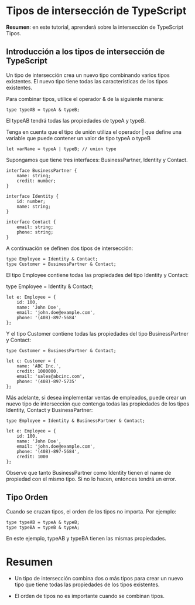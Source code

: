 # Tipos de intersección de TypeScript

**Resumen**: en este tutorial, aprenderá sobre la intersección de TypeScript
Tipos.

## Introducción a los tipos de intersección de TypeScript

Un tipo de intersección crea un nuevo tipo combinando varios tipos existentes. El nuevo tipo tiene todas las características de los tipos existentes.

Para combinar tipos, utilice el operador & de la siguiente manera:

    type typeAB = typeA & typeB;

El typeAB tendrá todas las propiedades de typeA y typeB.

Tenga en cuenta que el tipo de unión utiliza el operador | que define una variable que puede contener un valor de tipo typeA o typeB

    let varName = typeA | typeB; // union type

Supongamos que tiene tres interfaces: BusinessPartner, Identity y Contact.

    interface BusinessPartner {
        name: string;
        credit: number;
    }

    interface Identity {
        id: number;
        name: string;
    }

    interface Contact {
        email: string;
        phone: string;
    }

A continuación se definen dos tipos de intersección:

    type Employee = Identity & Contact;
    type Customer = BusinessPartner & Contact;

El tipo Employee contiene todas las propiedades del tipo Identity y Contact:

type Employee = Identity & Contact;

    let e: Employee = {
        id: 100,
        name: 'John Doe',
        email: 'john.doe@example.com',
        phone: '(408)-897-5684'
    };

Y el tipo Customer contiene todas las propiedades del tipo BusinessPartner y Contact:

    type Customer = BusinessPartner & Contact;

    let c: Customer = {
        name: 'ABC Inc.',
        credit: 1000000,
        email: 'sales@abcinc.com',
        phone: '(408)-897-5735'
    };

Más adelante, si desea implementar ventas de empleados, puede crear un nuevo tipo de intersección que contenga todas las propiedades de los tipos Identity, Contact y BusinessPartner:

    type Employee = Identity & BusinessPartner & Contact;

    let e: Employee = {
        id: 100,
        name: 'John Doe',
        email: 'john.doe@example.com',
        phone: '(408)-897-5684',
        credit: 1000
    };

Observe que tanto BusinessPartner como Identity tienen el name de propiedad con el mismo tipo. Si no lo hacen, entonces tendrá un error.

## Tipo Orden

Cuando se cruzan tipos, el orden de los tipos no importa. Por ejemplo:

    type typeAB = typeA & typeB;
    type typeBA = typeB & typeA;

En este ejemplo, typeAB y typeBA tienen las mismas propiedades.

# Resumen

- Un tipo de intersección combina dos o más tipos para crear un nuevo tipo que tiene todas las propiedades de los tipos existentes.

- El orden de tipos no es importante cuando se combinan tipos.
